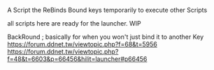 A Script the ReBinds Bound keys temporarily to execute other Scripts

all scripts here are ready for the launcher. WIP

BackRound ; basically for when you won't just bind it to another Key
https://forum.ddnet.tw/viewtopic.php?f=68&t=5956
https://forum.ddnet.tw/viewtopic.php?f=48&t=6603&p=66456&hilit=launcher#p66456

